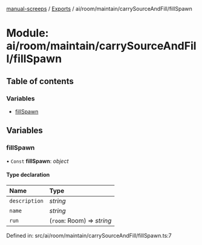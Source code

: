[manual-screeps](../README.md) / [Exports](../modules.md) / ai/room/maintain/carrySourceAndFill/fillSpawn

# Module: ai/room/maintain/carrySourceAndFill/fillSpawn

## Table of contents

### Variables

- [fillSpawn](ai_room_maintain_carrysourceandfill_fillspawn.md#fillspawn)

## Variables

### fillSpawn

• `Const` **fillSpawn**: *object*

#### Type declaration

| Name | Type |
| :------ | :------ |
| `description` | *string* |
| `name` | *string* |
| `run` | (`room`: Room) => *string* |

Defined in: src/ai/room/maintain/carrySourceAndFill/fillSpawn.ts:7
